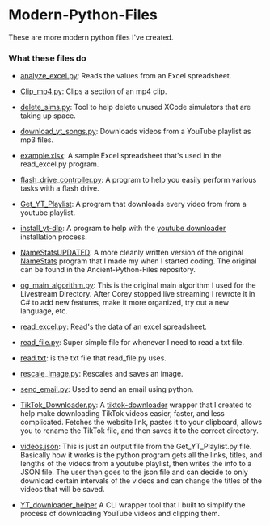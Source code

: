 # Modern-Python-Files
These are more modern python files I've created.

### What these files do
- <u>analyze_excel.py</u>: Reads the values from an Excel spreadsheet.

- <u>Clip_mp4.py</u>: Clips a section of an mp4 clip.

- <u>delete_sims.py</u>: Tool to help delete unused XCode simulators that are taking up space.

- <u>download_yt_songs.py</u>: Downloads videos from a YouTube playlist as mp3 files.

- <u>example.xlsx</u>: A sample Excel spreadsheet that's used in the read_excel.py program.

- <u>flash_drive_controller.py</u>: A program to help you easily perform various tasks with a flash drive.

- <u>Get_YT_Playlist</u>: A program that downloads every video from from a youtube playlist.

- <u>install_yt-dlp</u>: A program to help with the [youtube downloader](https://github.com/ytdl-org/youtube-dl) installation process. 

- <u>NameStatsUPDATED</u>: A more cleanly written version of the original [NameStats](https://github.com/MichaelT-178/Ancient-Python-Files/blob/main/NameStats.py) program that I made my when I started coding. The original can be found in the Ancient-Python-Files repository.

- <u>og_main_algorithm.py</u>: This is the original main algorithm I used for the Livestream Directory. After Corey stopped live streaming I rewrote it in C# to add new features, make it more organized, try out a new language, etc.

- <u>read_excel.py</u>: Read's the data of an excel spreadsheet.

- <u>read_file.py</u>: Super simple file for whenever I need to read a txt file.

- <u>read.txt</u>: is the txt file that read_file.py uses.

- <u>rescale_image.py</u>: Rescales and saves an image. 

- <u>send_email.py</u>: Used to send an email using python.

- <u>TikTok_Downloader.py</u>: A [tiktok-downloader](https://github.com/n0l3r/tiktok-downloader) wrapper that I created to help make downloading TikTok videos easier, faster, and less complicated. Fetches the website link, pastes it to your clipboard, allows you to rename the TikTok file, and then saves it to the correct directory.

- <u>videos.json</u>: This is just an output file from the Get_YT_Playlist.py file. Basically how it works is the python program gets all the links, titles, and lengths of the videos from a youtube playlist, then writes the info to a JSON file. The user then goes to the json file and can decide to only download certain intervals of the videos and can change the titles of the videos that will be saved.

- <u>YT_downloader_helper</u> A CLI wrapper tool that I built to simplify the process of downloading YouTube videos and clipping them.